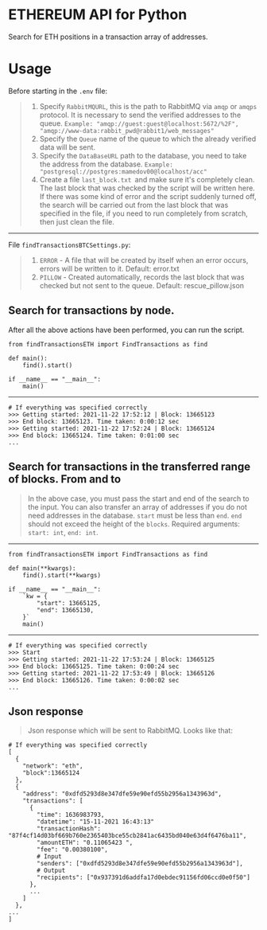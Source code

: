 ETHEREUM API for Python
===================

Search for ETH positions in a transaction array of addresses.

Usage
=====

Before starting in the `.env` file:

>1. Specify `RabbitMQURL`, this is the path to RabbitMQ via `amqp` or `amqps` protocol. It is necessary to send the verified addresses to the queue.
>`Example: "amqp://guest:guest@localhost:5672/%2F", "amqp://www-data:rabbit_pwd@rabbit1/web_messages"`
>2. Specify the `Queue` name of the queue to which the already verified data will be sent.
>3. Specify the `DataBaseURL` path to the database, you need to take the address from the database. `Example: "postgresql://postgres:mamedov00@localhost/acc"`
>4. Create a file `last_block.txt `and make sure it's completely clean. The last block that was checked by the script will be written here. If there was some kind of error and the script suddenly turned off, the search will be carried out from the last block that was specified in the file, if you need to run completely from scratch, then just clean the file.
------------
File `findTransactionsBTCSettings.py`:
>1. `ERROR` - A file that will be created by itself when an error occurs, errors will be written to it. Default: error.txt
>2. `PILLOW` - Created automatically, records the last block that was checked but not sent to the queue. Default: rescue_pillow.json

Search for transactions by node.
--------------
After all the above actions have been performed, you can run the script.
    
    from findTransactionsETH import FindTransactions as find
    
    def main():
        find().start()
    
    if __name__ == "__main__":
        main()
------------------
    # If everything was specified correctly
    >>> Getting started: 2021-11-22 17:52:12 | Block: 13665123
    >>> End block: 13665123. Time taken: 0:00:12 sec
    >>> Getting started: 2021-11-22 17:52:24 | Block: 13665124
    >>> End block: 13665124. Time taken: 0:01:00 sec
    ...

Search for transactions in the transferred range of blocks. From and to
--------------
>In the above case, you must pass the start and end of the search to the input.
You can also transfer an array of addresses if you do not need addresses in the database.
`start` must be less than `end`.
`end` should not exceed the height of the `blocks`.
Required arguments: `start: int`, `end: int`.
-----
    
    from findTransactionsETH import FindTransactions as find
    
    def main(**kwargs):
        find().start(**kwargs)
    
    if __name__ == "__main__":
        `kw = {
            "start": 13665125, 
            "end": 13665130,
        }`
        main()
------------------
    # If everything was specified correctly
    >>> Start
    >>> Getting started: 2021-11-22 17:53:24 | Block: 13665125
    >>> End block: 13665125. Time taken: 0:00:24 sec
    >>> Getting started: 2021-11-22 17:53:49 | Block: 13665126
    >>> End block: 13665126. Time taken: 0:00:02 sec
    ...

Json response
----------
>Json response which will be sent to RabbitMQ. Looks like that:

    # If everything was specified correctly
    [
      {
        "network": "eth",
        "block":13665124
      },
      {
        "address": "0xdfd5293d8e347dfe59e90efd55b2956a1343963d",
        "transactions": [
          {
            "time": 1636983793,
            "datetime": "15-11-2021 16:43:13"
            "transactionHash": "87f4cf14d03bf669b760e2365403bce55cb2841ac6435bd040e63d4f6476ba11",
            "amountETH": "0.11065423 ",
            "fee": "0.00380100",
            # Input 
            "senders": ["0xdfd5293d8e347dfe59e90efd55b2956a1343963d"],
            # Output
            "recipients": ["0x937391d6addfa17d0ebdec91156fd06ccd0e0f50"]
          }, 
          ...
        ]
      },
    ...
    ]
